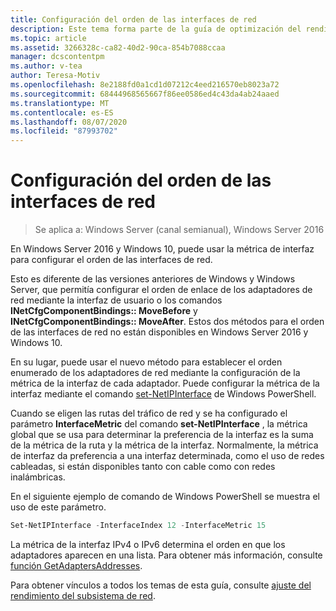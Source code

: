 ```yaml
---
title: Configuración del orden de las interfaces de red
description: Este tema forma parte de la guía de optimización del rendimiento del subsistema de red para Windows Server 2016.
ms.topic: article
ms.assetid: 3266328c-ca82-40d2-90ca-854b7088ccaa
manager: dcscontentpm
ms.author: v-tea
author: Teresa-Motiv
ms.openlocfilehash: 8e2188fd0a1cd1d07212c4eed216570eb8023a72
ms.sourcegitcommit: 68444968565667f86ee0586ed4c43da4ab24aaed
ms.translationtype: MT
ms.contentlocale: es-ES
ms.lasthandoff: 08/07/2020
ms.locfileid: "87993702"
---
```

# <a name="configure-the-order-of-network-interfaces"></a>Configuración del orden de las interfaces de red

>Se aplica a: Windows Server (canal semianual), Windows Server 2016

En Windows Server 2016 y Windows 10, puede usar la métrica de interfaz para configurar el orden de las interfaces de red.

Esto es diferente de las versiones anteriores de Windows y Windows Server, que permitía configurar el orden de enlace de los adaptadores de red mediante la interfaz de usuario o los comandos **INetCfgComponentBindings:: MoveBefore** y **INetCfgComponentBindings:: MoveAfter**. Estos dos métodos para el orden de las interfaces de red no están disponibles en Windows Server 2016 y Windows 10.

En su lugar, puede usar el nuevo método para establecer el orden enumerado de los adaptadores de red mediante la configuración de la métrica de la interfaz de cada adaptador. Puede configurar la métrica de la interfaz mediante el comando [set-NetIPInterface](/powershell/module/nettcpip/set-netipinterface) de Windows PowerShell.

Cuando se eligen las rutas del tráfico de red y se ha configurado el parámetro **InterfaceMetric** del comando **set-NetIPInterface** , la métrica global que se usa para determinar la preferencia de la interfaz es la suma de la métrica de la ruta y la métrica de la interfaz. Normalmente, la métrica de interfaz da preferencia a una interfaz determinada, como el uso de redes cableadas, si están disponibles tanto con cable como con redes inalámbricas.

En el siguiente ejemplo de comando de Windows PowerShell se muestra el uso de este parámetro.

```powershell
Set-NetIPInterface -InterfaceIndex 12 -InterfaceMetric 15
```

La métrica de la interfaz IPv4 o IPv6 determina el orden en que los adaptadores aparecen en una lista.  Para obtener más información, consulte [función GetAdaptersAddresses](/windows/win32/api/iphlpapi/nf-iphlpapi-getadaptersaddresses?f=255&MSPPError=-2147217396).

Para obtener vínculos a todos los temas de esta guía, consulte [ajuste del rendimiento del subsistema de red](net-sub-performance-top.md).